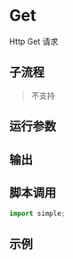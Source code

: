 # Get 
Http Get 请求

## 子流程
> 不支持


## 运行参数




## 输出

    


## 脚本调用

```python
import simple;

```

## 示例